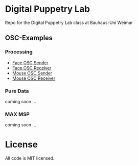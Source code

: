# Digital Puppetry Lab

Repo for the Digital Puppetry Lab class at Bauhaus-Uni Weimar

## OSC-Examples

### Processing ###

* [Face OSC Sender](processing/face_osc_sender)
* [Face OSC Receiver](processing/face_osc_receiver)
* [Mouse OSC Sender](processing/mouse_osc_sender)
* [Mouse OSC Receiver](processing/mouse_osc_receiver)

### Pure Data ###

coming soon ...

### MAX MSP ###

coming soon ...

# License

All code is MIT licensed.